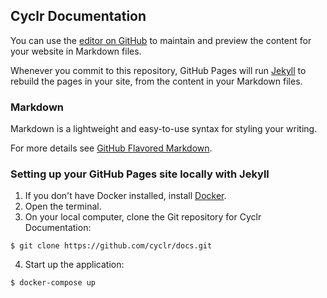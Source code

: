 ## Cyclr Documentation

You can use the [editor on GitHub](https://github.com/cyclr/docs/edit/master/README.md) to maintain and preview the content for your website in Markdown files.

Whenever you commit to this repository, GitHub Pages will run [Jekyll](https://jekyllrb.com/) to rebuild the pages in your site, from the content in your Markdown files.

### Markdown

Markdown is a lightweight and easy-to-use syntax for styling your writing.

For more details see [GitHub Flavored Markdown](https://guides.github.com/features/mastering-markdown/).

### Setting up your GitHub Pages site locally with Jekyll

1. If you don't have Docker installed, install [Docker](https://docs.docker.com/install/).
2. Open the terminal.
3. On your local computer, clone the Git repository for Cyclr Documentation:
```Shell
$ git clone https://github.com/cyclr/docs.git
```
4. Start up the application:
```Shell
$ docker-compose up
```
